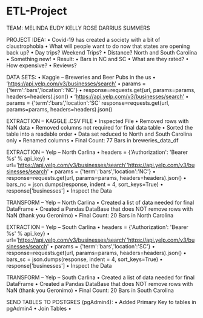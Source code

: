 # ETL-Project
TEAM: 
MELINDA EUDY
KELLY ROSE
DARRIUS SUMMERS

PROJECT IDEA:
•	Covid-19 has created a society with a bit of claustrophobia
•	What will people want to do now that states are opening back up?
•	Day trips? Weekend Trips?
•	Distance? North and South Carolina
•	Something new!
•	Result: 
•	Bars in NC and SC
•	What are they rated?
•	How expensive?
•	Reviews?

DATA SETS:
•	Kaggle – Breweries and Beer Pubs in the us 
•	‘https://api.yelp.com/v3/businesses/search’
•	params = {'term':'bars','location':'NC'}
•	response=requests.get(url, params=params, headers=headers).json()
•	‘https://api.yelp.com/v3/businesses/search’
•	params = {'term':'bars','location':'SC'
response=requests.get(url, params=params, headers=headers).json()


EXTRACTION – KAGGLE .CSV FILE
•	Inspected File
•	Removed rows with NaN data
•	Removed columns not required for final data table
•	Sorted the table into a readable order
•	Data set reduced to North and South Carolina only
•	Renamed columns
•	Final Count: 77 Bars in breweries_data_df

EXTRACTION – Yelp – North Carlina
•	headers = {'Authorization': 'Bearer %s' % api_key}
•	url='https://api.yelp.com/v3/businesses/search''https://api.yelp.com/v3/businesses/search'
•	params = {'term':'bars','location':'NC'}
•	response=requests.get(url, params=params, headers=headers).json()
•	bars_nc = json.dumps(response, indent = 4, sort_keys=True)
•	response['businesses']
•	Inspect the Data

TRANSFORM – Yelp – North Carlina
•	Created a list of data needed for final DataFrame
•	Created a Pandas DataBase that does NOT remove rows with NaN (thank you Geronimo)
•	Final Count: 20 Bars in North Carolina
 

EXTRACTION – Yelp – South Carlina
•	headers = {'Authorization': 'Bearer %s' % api_key}
•	url='https://api.yelp.com/v3/businesses/search''https://api.yelp.com/v3/businesses/search'
•	params = {'term':'bars','location':'SC'}
•	response=requests.get(url, params=params, headers=headers).json()
•	bars_sc = json.dumps(response, indent = 4, sort_keys=True)
•	response['businesses']
•	Inspect the Data

TRANSFORM – Yelp – South Carlina
•	Created a list of data needed for final DataFrame
•	Created a Pandas DataBase that does NOT remove rows with NaN (thank you Geronimo)
•	Final Count: 20 Bars in South Carolina
 

SEND TABLES TO POSTGRES (pgAdmin4):
•	Added Primary Key to tables in pgAdmin4
•	Join Tables
•	


